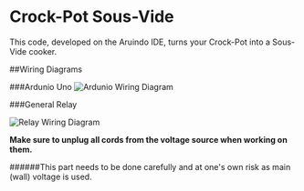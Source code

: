 # Crock-Pot Sous-Vide

This code, developed on the Aruindo IDE, turns your Crock-Pot into a Sous-Vide cooker.

##Wiring Diagrams

###Ardunio Uno
![Ardunio Wiring Diagram](https://raw.githubusercontent.com/lallo188/SousVide/master/Images/Arduino_Sous-Vide-Wiring-Diagram.png)

###General Relay

![Relay Wiring Diagram](https://raw.githubusercontent.com/lallo188/SousVide/master/Images/Relay_Wall_Wiring-Diagram.png)

**Make sure to unplug all cords from the voltage source when working on them.**

######This part needs to be done carefully and at one's own risk as main (wall) voltage is used.
